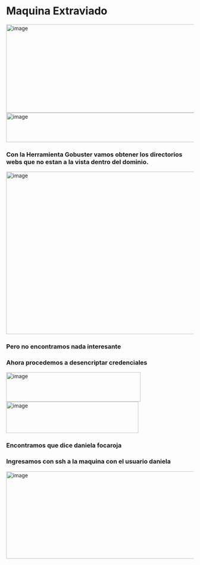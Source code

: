 <h1>Maquina Extraviado</h1>
<img width="1371" height="237" alt="image" src="https://github.com/user-attachments/assets/249bc51c-5b8e-4801-8fe4-ea72723e2ab5" />

<img width="841" height="79" alt="image" src="https://github.com/user-attachments/assets/fa406dd3-fedd-42e9-87d7-105dc7c58925" />
<h3>Con la Herramienta Gobuster vamos obtener los directorios webs que no estan a la vista dentro del dominio.</h3>
<img width="1186" height="436" alt="image" src="https://github.com/user-attachments/assets/b0d175b6-4167-4c8a-b4c1-a1cbba618dc1" />
<h3>Pero no encontramos nada interesante</h3>
<h3>Ahora procedemos a desencriptar credenciales</h3>
<img width="361" height="79" alt="image" src="https://github.com/user-attachments/assets/2d88d6d7-9f10-431b-8803-713315c98470" />
<img width="355" height="84" alt="image" src="https://github.com/user-attachments/assets/4e9af15a-672c-48ef-893e-25dccfd4b56b" />

<h3>Encontramos que dice daniela focaroja</h3>
<h3>Ingresamos con ssh a la maquina con el usuario daniela</h3>
<img width="715" height="234" alt="image" src="https://github.com/user-attachments/assets/33752b56-be0f-4547-aec7-4b1155154dfa" />
